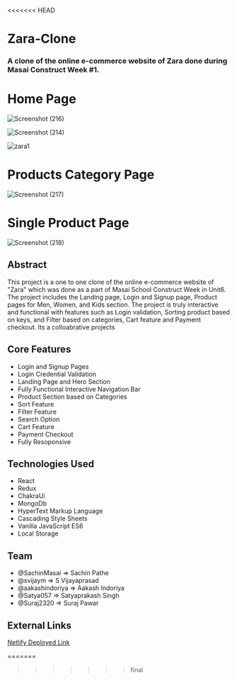 <<<<<<< HEAD
# Zara-Clone
### A clone of the online e-commerce website of Zara done during Masai Construct Week #1.


# Home Page


![Screenshot (216)](https://user-images.githubusercontent.com/101625055/208610655-251ab5ce-7099-4f1b-af46-1c2c84906867.png)

![Screenshot (214)](https://user-images.githubusercontent.com/101625055/208610608-92e549e8-0b68-4a8b-8c74-8e61fbfdc633.png)

![zara1](https://static.zara.net/photos///contents/mkt/spots/aw22-north-man-athleticz/subhome-xmedia-50//w/1367/IMAGE-landscape-fill-8461d8f6-aa20-4b7c-bf56-ddbfe1ab66ea-default_0.jpg?ts=1670844315727)

# Products Category Page
![Screenshot (217)](https://user-images.githubusercontent.com/101625055/208610694-007aafc4-a47a-449a-a133-74739db77654.png)
# Single Product Page
![Screenshot (218)](https://user-images.githubusercontent.com/101625055/208610714-2740e94e-cfb7-4cda-b26f-c1c94eb8cf38.png)

## Abstract

This project is a one to one clone of the online e-commerce website of "Zara" which was done as a part of Masai School Construct Week in Unit6. The project includes the Landing page, Login and Signup page, Product pages for Men, Women, and Kids section. The project is truly interactive and functional with features such as Login validation, Sorting product based on keys, and Filter based on categories, Cart feature and Payment checkout. Its a colloabrative projects

## Core Features
- Login and Signup Pages
- Login Credential Validation
- Landing Page and Hero Section
- Fully Functional Interactive Navigation Bar
- Product Section based on Categories
- Sort Feature
- Filter Feature
- Search Option
- Cart Feature
- Payment Checkout
- Fully Resoponsive

## Technologies Used
- React
- Redux
- ChakraUi
- MongoDb
- HyperText Markup Language
- Cascading Style Sheets
- Vanilla JavaScript ES6
- Local Storage

## Team
- @SachinMasai       =>  Sachin Pathe
- @svijaym           =>  S Vijayaprasad
- @aakashindoriya    =>  Aakash Indoriya
- @Satya057          =>  Satyaprakash Singh
- @Suraj2320         =>  Suraj Pawar

## External Links

[Netlify Deployed Link](https://resonant-lily-7ac8fd.netlify.app)

=======
>>>>>>> final
